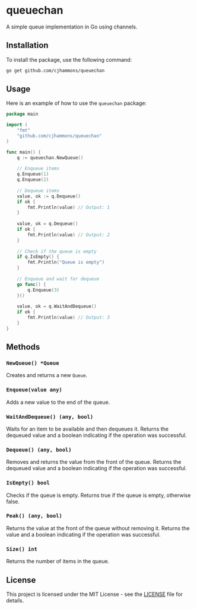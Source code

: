 # queuechan

A simple queue implementation in Go using channels.

## Installation

To install the package, use the following command:

```sh
go get github.com/cjhammons/queuechan
```

## Usage

Here is an example of how to use the `queuechan` package:

```go
package main

import (
    "fmt"
    "github.com/cjhammons/queuechan"
)

func main() {
    q := queuechan.NewQueue()
    
    // Enqueue items
    q.Enqueue(1)
    q.Enqueue(2)
    
    // Dequeue items
    value, ok := q.Dequeue()
    if ok {
        fmt.Println(value) // Output: 1
    }
    
    value, ok = q.Dequeue()
    if ok {
        fmt.Println(value) // Output: 2
    }
    
    // Check if the queue is empty
    if q.IsEmpty() {
        fmt.Println("Queue is empty")
    }
    
    // Enqueue and wait for dequeue
    go func() {
        q.Enqueue(3)
    }()
    
    value, ok = q.WaitAndDequeue()
    if ok {
        fmt.Println(value) // Output: 3
    }
}
```

## Methods

### `NewQueue() *Queue`
Creates and returns a new `Queue`.

### `Enqueue(value any)`
Adds a new value to the end of the queue.

### `WaitAndDequeue() (any, bool)`
Waits for an item to be available and then dequeues it. Returns the dequeued value and a boolean indicating if the operation was successful.

### `Dequeue() (any, bool)`
Removes and returns the value from the front of the queue. Returns the dequeued value and a boolean indicating if the operation was successful.

### `IsEmpty() bool`
Checks if the queue is empty. Returns true if the queue is empty, otherwise false.

### `Peak() (any, bool)`
Returns the value at the front of the queue without removing it. Returns the value and a boolean indicating if the operation was successful.

### `Size() int`
Returns the number of items in the queue.

## License

This project is licensed under the MIT License - see the [LICENSE](LICENSE) file for details.
